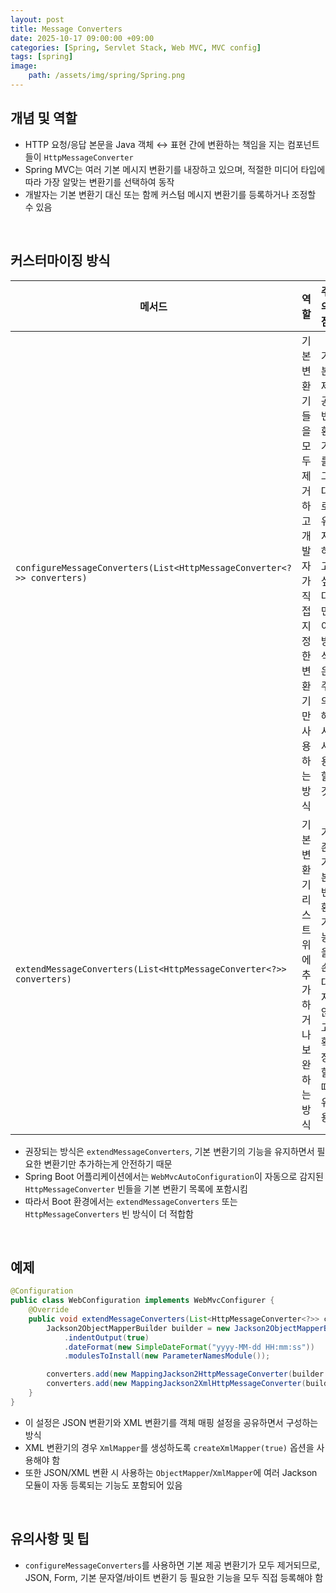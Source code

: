 ```yaml
---
layout: post
title: Message Converters
date: 2025-10-17 09:00:00 +09:00
categories: [Spring, Servlet Stack, Web MVC, MVC config]
tags: [spring]
image:
    path: /assets/img/spring/Spring.png
---
```


## 개념 및 역할

- HTTP 요청/응답 본문을 Java 객체 ↔️ 표현 간에 변환하는 책임을 지는 컴포넌트들이 `HttpMessageConverter`
- Spring MVC는 여러 기본 메시지 변환기를 내장하고 있으며, 적절한 미디어 타입에 따라 가장 알맞는 변환기를 선택하여 동작
- 개발자는 기본 변환기 대신 또는 함께 커스텀 메시지 변환기를 등록하거나 조정할 수 있음

<br>

## 커스터마이징 방식

| 메서드 | 역할 | 주의점 |
|-|-|-|
| `configureMessageConverters(List<HttpMessageConverter<?>> converters)` | 기본 변환기들을 모두 제거하고 개발자가 직접 지정한 변환기만 사용하는 방식 | 기본 제공 변환기를 그대로 유지하고 싶다면 이 방식은 주의해서 사용할 것 |
| `extendMessageConverters(List<HttpMessageConverter<?>> converters)` | 기본 변환기 리스트 위에 추가하거나 보완하는 방식 | 기존 기본 변환 기능을 손대지 않고 확장할 때 유용 |

- 권장되는 방식은 `extendMessageConverters`, 기본 변환기의 기능을 유지하면서 필요한 변환기만 추가하는게 안전하기 때문
- Spring Boot 어플리케이션에서는 `WebMvcAutoConfiguration`이 자동으로 감지된 `HttpMessageConverter` 빈들을 기본 변환기 목록에 포함시킴
- 따라서 Boot 환경에서는 `extendMessageConverters` 또는 `HttpMessageConverters` 빈 방식이 더 적합함

<br>

## 예제

```java
@Configuration
public class WebConfiguration implements WebMvcConfigurer {
    @Override
    public void extendMessageConverters(List<HttpMessageConverter<?>> converters) {
        Jackson2ObjectMapperBuilder builder = new Jackson2ObjectMapperBuilder()
            .indentOutput(true)
            .dateFormat(new SimpleDateFormat("yyyy-MM-dd HH:mm:ss"))
            .modulesToInstall(new ParameterNamesModule());

        converters.add(new MappingJackson2HttpMessageConverter(builder.build()));
        converters.add(new MappingJackson2XmlHttpMessageConverter(builder.createXmlMapper(true).build()));
    }
}
```

- 이 설정은 JSON 변환기와 XML 변환기를 객체 매핑 설정을 공유하면서 구성하는 방식
- XML 변환기의 경우 `XmlMapper`를 생성하도록 `createXmlMapper(true)` 옵션을 사용해야 함
- 또한 JSON/XML 변환 시 사용하는 `ObjectMapper`/`XmlMapper`에 여러 Jackson 모듈이 자동 등록되는 기능도 포함되어 있음

<br>

## 유의사항 및 팁

- `configureMessageConverters`를 사용하면 기본 제공 변환기가 모두 제거되므로, JSON, Form, 기본 문자열/바이트 변환기 등 필요한 기능을 모두 직접 등록해야 함